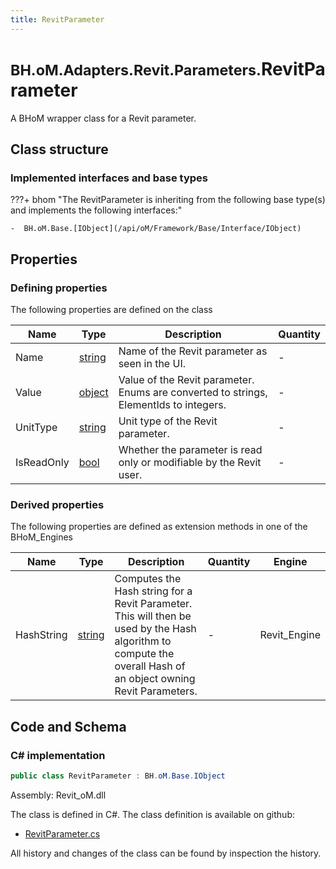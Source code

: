 ```yaml
---
title: RevitParameter
---
```


# <small>BH.oM.Adapters.Revit.Parameters.</small>**RevitParameter**

A BHoM wrapper class for a Revit parameter.

## Class structure

### Implemented interfaces and base types

???+ bhom "The RevitParameter is inheriting from the following base type(s) and implements the following interfaces:"

    -  BH.oM.Base.[IObject](/api/oM/Framework/Base/Interface/IObject)


## Properties



### Defining properties

The following properties are defined on the class

| Name             | Type             | Description      | Quantity         |
|------------------|------------------|------------------|------------------|
| Name | [string](https://learn.microsoft.com/en-us/dotnet/api/System.String?view=netstandard-2.0) | Name of the Revit parameter as seen in the UI. | - |
| Value | [object](https://learn.microsoft.com/en-us/dotnet/api/System.Object?view=netstandard-2.0) | Value of the Revit parameter. Enums are converted to strings, ElementIds to integers. | - |
| UnitType | [string](https://learn.microsoft.com/en-us/dotnet/api/System.String?view=netstandard-2.0) | Unit type of the Revit parameter. | - |
| IsReadOnly | [bool](https://learn.microsoft.com/en-us/dotnet/api/System.Boolean?view=netstandard-2.0) | Whether the parameter is read only or modifiable by the Revit user. | - |


### Derived properties

The following properties are defined as extension methods in one of the BHoM_Engines

| Name             | Type             | Description      | Quantity         | Engine           |
|------------------|------------------|------------------|------------------|------------------|
| HashString | [string](https://learn.microsoft.com/en-us/dotnet/api/System.String?view=netstandard-2.0) | Computes the Hash string for a Revit Parameter. This will then be used by the Hash algorithm to compute the overall Hash of an object owning Revit Parameters. | - | Revit_Engine |


## Code and Schema

### C# implementation

``` C# title="C#"
public class RevitParameter : BH.oM.Base.IObject
```

Assembly: Revit_oM.dll

The class is defined in C#. The class definition is available on github:

- [RevitParameter.cs](https://github.com/BHoM/Revit_Toolkit/blob/develop/Revit_oM/Parameters\RevitParameter.cs)

All history and changes of the class can be found by inspection the history.
